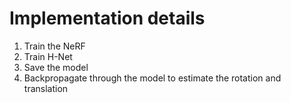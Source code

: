 # Implementation details

1. Train the NeRF 
2. Train H-Net
3. Save the model
4. Backpropagate through the model to estimate the rotation and translation